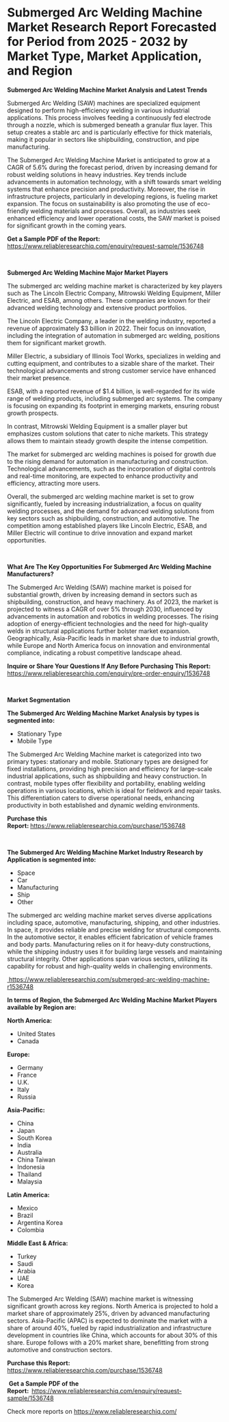 <p><h1>Submerged Arc Welding Machine Market Research Report Forecasted for Period from 2025 -  2032 by Market Type, Market Application, and Region</h1></p><p><strong>Submerged Arc Welding Machine Market Analysis and Latest Trends</strong></p>
<p><p>Submerged Arc Welding (SAW) machines are specialized equipment designed to perform high-efficiency welding in various industrial applications. This process involves feeding a continuously fed electrode through a nozzle, which is submerged beneath a granular flux layer. This setup creates a stable arc and is particularly effective for thick materials, making it popular in sectors like shipbuilding, construction, and pipe manufacturing.</p><p>The Submerged Arc Welding Machine Market is anticipated to grow at a CAGR of 5.6% during the forecast period, driven by increasing demand for robust welding solutions in heavy industries. Key trends include advancements in automation technology, with a shift towards smart welding systems that enhance precision and productivity. Moreover, the rise in infrastructure projects, particularly in developing regions, is fueling market expansion. The focus on sustainability is also promoting the use of eco-friendly welding materials and processes. Overall, as industries seek enhanced efficiency and lower operational costs, the SAW market is poised for significant growth in the coming years.</p></p>
<p><strong>Get a Sample PDF of the Report:&nbsp;</strong> <a href="https://www.reliableresearchiq.com/enquiry/request-sample/1536748?utm_campaign=3505&utm_medium=2&utm_source=Github&utm_content=ia&utm_term=11042025&utm_id=submerged-arc-welding-machine">https://www.reliableresearchiq.com/enquiry/request-sample/1536748</a></p>
<p>&nbsp;</p>
<p><strong>Submerged Arc Welding Machine Major Market Players</strong></p>
<p><p>The submerged arc welding machine market is characterized by key players such as The Lincoln Electric Company, Mitrowski Welding Equipment, Miller Electric, and ESAB, among others. These companies are known for their advanced welding technology and extensive product portfolios. </p><p>The Lincoln Electric Company, a leader in the welding industry, reported a revenue of approximately $3 billion in 2022. Their focus on innovation, including the integration of automation in submerged arc welding, positions them for significant market growth. </p><p>Miller Electric, a subsidiary of Illinois Tool Works, specializes in welding and cutting equipment, and contributes to a sizable share of the market. Their technological advancements and strong customer service have enhanced their market presence.</p><p>ESAB, with a reported revenue of $1.4 billion, is well-regarded for its wide range of welding products, including submerged arc systems. The company is focusing on expanding its footprint in emerging markets, ensuring robust growth prospects.</p><p>In contrast, Mitrowski Welding Equipment is a smaller player but emphasizes custom solutions that cater to niche markets. This strategy allows them to maintain steady growth despite the intense competition.</p><p>The market for submerged arc welding machines is poised for growth due to the rising demand for automation in manufacturing and construction. Technological advancements, such as the incorporation of digital controls and real-time monitoring, are expected to enhance productivity and efficiency, attracting more users.</p><p>Overall, the submerged arc welding machine market is set to grow significantly, fueled by increasing industrialization, a focus on quality welding processes, and the demand for advanced welding solutions from key sectors such as shipbuilding, construction, and automotive. The competition among established players like Lincoln Electric, ESAB, and Miller Electric will continue to drive innovation and expand market opportunities.</p></p>
<p>&nbsp;</p>
<p><strong>What Are The Key Opportunities For Submerged Arc Welding Machine Manufacturers?</strong></p>
<p><p>The Submerged Arc Welding (SAW) machine market is poised for substantial growth, driven by increasing demand in sectors such as shipbuilding, construction, and heavy machinery. As of 2023, the market is projected to witness a CAGR of over 5% through 2030, influenced by advancements in automation and robotics in welding processes. The rising adoption of energy-efficient technologies and the need for high-quality welds in structural applications further bolster market expansion. Geographically, Asia-Pacific leads in market share due to industrial growth, while Europe and North America focus on innovation and environmental compliance, indicating a robust competitive landscape ahead.</p></p>
<p><strong>Inquire or Share Your Questions If Any Before Purchasing This Report:</strong> <a href="https://www.reliableresearchiq.com/enquiry/pre-order-enquiry/1536748?utm_campaign=3505&utm_medium=2&utm_source=Github&utm_content=ia&utm_term=11042025&utm_id=submerged-arc-welding-machine">https://www.reliableresearchiq.com/enquiry/pre-order-enquiry/1536748</a></p>
<p>&nbsp;</p>
<p><strong>Market Segmentation</strong></p>
<p><strong>The Submerged Arc Welding Machine Market Analysis by types is segmented into:</strong></p>
<p><ul><li>Stationary Type</li><li>Mobile Type</li></ul></p>
<p><p>The Submerged Arc Welding Machine market is categorized into two primary types: stationary and mobile. Stationary types are designed for fixed installations, providing high precision and efficiency for large-scale industrial applications, such as shipbuilding and heavy construction. In contrast, mobile types offer flexibility and portability, enabling welding operations in various locations, which is ideal for fieldwork and repair tasks. This differentiation caters to diverse operational needs, enhancing productivity in both established and dynamic welding environments.</p></p>
<p><strong>Purchase this Report:&nbsp;</strong><a href="https://www.reliableresearchiq.com/purchase/1536748?utm_campaign=3505&utm_medium=2&utm_source=Github&utm_content=ia&utm_term=11042025&utm_id=submerged-arc-welding-machine">https://www.reliableresearchiq.com/purchase/1536748</a></p>
<p>&nbsp;</p>
<p><strong>The Submerged Arc Welding Machine Market Industry Research by Application is segmented into:</strong></p>
<p><ul><li>Space</li><li>Car</li><li>Manufacturing</li><li>Ship</li><li>Other</li></ul></p>
<p><p>The submerged arc welding machine market serves diverse applications including space, automotive, manufacturing, shipping, and other industries. In space, it provides reliable and precise welding for structural components. In the automotive sector, it enables efficient fabrication of vehicle frames and body parts. Manufacturing relies on it for heavy-duty constructions, while the shipping industry uses it for building large vessels and maintaining structural integrity. Other applications span various sectors, utilizing its capability for robust and high-quality welds in challenging environments.</p></p>
<p><a href="https://www.reliableresearchiq.com/submerged-arc-welding-machine-r1536748?utm_campaign=3505&utm_medium=2&utm_source=Github&utm_content=ia&utm_term=11042025&utm_id=submerged-arc-welding-machine">&nbsp;https://www.reliableresearchiq.com/submerged-arc-welding-machine-r1536748</a></p>
<p><strong>In terms of Region, the Submerged Arc Welding Machine Market Players available by Region are:</strong></p>
<p>
    <p> <strong> North America: </strong>
        <ul>
            <li>United States</li>
            <li>Canada</li>
        </ul>
        </p> 
    <p> <strong> Europe: </strong>
        <ul>
            <li>Germany</li>
            <li>France</li>
            <li>U.K.</li>
            <li>Italy</li>
            <li>Russia</li>
        </ul>
        </p> 
    <p> <strong> Asia-Pacific: </strong>
        <ul>
            <li>China</li>
            <li>Japan</li>
            <li>South Korea</li>
            <li>India</li>
            <li>Australia</li>
            <li>China Taiwan</li>
            <li>Indonesia</li>
            <li>Thailand</li>
            <li>Malaysia</li>
        </ul>
        </p> 
    <p> <strong> Latin America: </strong>
        <ul>
            <li>Mexico</li>
            <li>Brazil</li>
            <li>Argentina Korea</li>
            <li>Colombia</li>
        </ul>
        </p> 
    <p> <strong> Middle East & Africa: </strong>
        <ul>
            <li>Turkey</li>
            <li>Saudi</li>
            <li>Arabia</li>
            <li>UAE</li>
            <li>Korea</li>
        </ul>
    </p>
    </p>
<p><p>The Submerged Arc Welding (SAW) machine market is witnessing significant growth across key regions. North America is projected to hold a market share of approximately 25%, driven by advanced manufacturing sectors. Asia-Pacific (APAC) is expected to dominate the market with a share of around 40%, fueled by rapid industrialization and infrastructure development in countries like China, which accounts for about 30% of this share. Europe follows with a 20% market share, benefitting from strong automotive and construction sectors.</p></p>
<p><strong>Purchase this Report: </strong><a href="https://www.reliableresearchiq.com/purchase/1536748?utm_campaign=3505&utm_medium=2&utm_source=Github&utm_content=ia&utm_term=11042025&utm_id=submerged-arc-welding-machine">https://www.reliableresearchiq.com/purchase/1536748</a></p>
<p>&nbsp;<strong>Get a Sample PDF of the Report:&nbsp;&nbsp;</strong><a href="https://www.reliableresearchiq.com/enquiry/request-sample/1536748?utm_campaign=3505&utm_medium=2&utm_source=Github&utm_content=ia&utm_term=11042025&utm_id=submerged-arc-welding-machine">https://www.reliableresearchiq.com/enquiry/request-sample/1536748</a></p>
<p><strong></strong></p>
<p>Check more reports on <a href="https://www.reliableresearchiq.com/?utm_campaign=3505&utm_medium=2&utm_source=Github&utm_content=ia&utm_term=11042025&utm_id=submerged-arc-welding-machine">https://www.reliableresearchiq.com/</a></p>